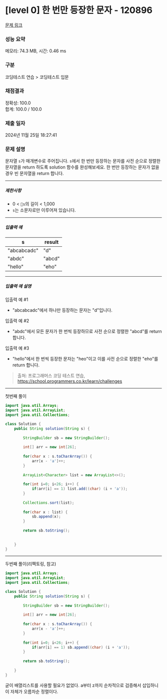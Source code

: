 # [level 0] 한 번만 등장한 문자 - 120896 

[문제 링크](https://school.programmers.co.kr/learn/courses/30/lessons/120896) 

### 성능 요약

메모리: 74.3 MB, 시간: 0.46 ms

### 구분

코딩테스트 연습 > 코딩테스트 입문

### 채점결과

정확성: 100.0<br/>합계: 100.0 / 100.0

### 제출 일자

2024년 11월 25일 18:27:41

### 문제 설명

<p>문자열 <code>s</code>가 매개변수로 주어집니다. <code>s</code>에서 한 번만 등장하는 문자를 사전 순으로 정렬한 문자열을 return 하도록 solution 함수를 완성해보세요. 한 번만 등장하는 문자가 없을 경우 빈 문자열을 return 합니다.</p>

<hr>

<h5>제한사항</h5>

<ul>
<li>0 &lt; <code>s</code>의 길이 &lt; 1,000</li>
<li><code>s</code>는 소문자로만 이루어져 있습니다.</li>
</ul>

<hr>

<h5>입출력 예</h5>
<table class="table">
        <thead><tr>
<th>s</th>
<th>result</th>
</tr>
</thead>
        <tbody><tr>
<td>"abcabcadc"</td>
<td>"d"</td>
</tr>
<tr>
<td>"abdc"</td>
<td>"abcd"</td>
</tr>
<tr>
<td>"hello"</td>
<td>"eho"</td>
</tr>
</tbody>
      </table>
<hr>

<h5>입출력 예 설명</h5>

<p>입출력 예 #1</p>

<ul>
<li>"abcabcadc"에서 하나만 등장하는 문자는 "d"입니다.</li>
</ul>

<p>입출력 예 #2</p>

<ul>
<li>"abdc"에서 모든 문자가 한 번씩 등장하므로 사전 순으로 정렬한 "abcd"를 return 합니다.</li>
</ul>

<p>입출력 예 #3</p>

<ul>
<li>"hello"에서 한 번씩 등장한 문자는 "heo"이고 이를 사전 순으로 정렬한 "eho"를 return 합니다.</li>
</ul>


> 출처: 프로그래머스 코딩 테스트 연습, https://school.programmers.co.kr/learn/challenges
>

---

첫번째 풀이

```java
import java.util.Arrays;
import java.util.ArrayList;
import java.util.Collections;

class Solution {
    public String solution(String s) {
        
        StringBuilder sb = new StringBuilder();
        
        int[] arr = new int[26];
        
        for(char x : s.toCharArray()) {
            arr[x - 'a']++;
        }
        
        ArrayList<Character> list = new ArrayList<>(); 
            
        for(int i=0; i<26; i++) {
            if(arr[i] == 1) list.add((char) (i + 'a'));
        }
        
        Collections.sort(list);
        
        for(char x : list) {
            sb.append(x);
        }
        
        return sb.toString();
        
        
    }
}
```

---

두번째 풀이(리팩토링, 참고)

```java
import java.util.Arrays;
import java.util.ArrayList;
import java.util.Collections;

class Solution {
    public String solution(String s) {
        
        StringBuilder sb = new StringBuilder();
        
        int[] arr = new int[26];
        
        for(char x : s.toCharArray()) {
            arr[x - 'a']++;
        }
            
        for(int i=0; i<26; i++) {
            if(arr[i] == 1) sb.append((char) (i + 'a'));
        }
        
        return sb.toString();
        
    }
}
```

굳이 배열리스트를 사용할 필요가 없었다. a부터 z까지 순차적으로 검증해서 삽입하니 이 자체가 오름차순 정렬이다.
